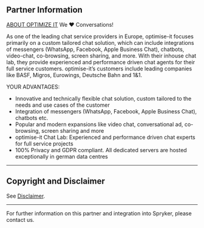 ## Partner Information
[ABOUT OPTIMIZE IT](https://www.optimise-it.de/de/)
We ❤ Conversations!

As one of the leading chat service providers in Europe, optimise-it focuses primarily on a custom tailored chat solution, which can include integrations of messengers (WhatsApp, Facebook, Apple Business Chat), chatbots, video-chat, co-browsing, screen sharing, and more. With their inhouse chat lab, they provide experienced and performance driven chat agents for their full service customers. optimise-it’s customers include leading companies like BASF, Migros, Eurowings, Deutsche Bahn and 1&1.

YOUR ADVANTAGES:

* Innovative and technically flexible chat solution, custom tailored to the needs and use cases of the customer
* Integration of messengers (WhatsApp, Facebook, Apple Business Chat), chatbots etc.
* Popular and modern expansions like video chat, conversational ad, co-browsing, screen sharing and more
* optimise-it Chat Lab: Experienced and performance driven chat experts for full service projects
* 100% Privacy and GDPR compliant. All dedicated servers are hosted exceptionally in german data centres
---

## Copyright and Disclaimer

See [Disclaimer](https://github.com/spryker/spryker-documentation).

---
For further information on this partner and integration into Spryker, please contact us.

<div class="hubspot-forms hubspot-forms--docs">
<div class="hubspot-form" id="hubspot-partners-1">
            <div class="script-embed" data-code="
                                            hbspt.forms.create({
				                                portalId: '2770802',
				                                formId: '163e11fb-e833-4638-86ae-a2ca4b929a41',
              	                                onFormReady: function() {
              		                                const hbsptInit = new CustomEvent('hbsptInit', {bubbles: true});
              		                                document.querySelector('#hubspot-partners-1').dispatchEvent(hbsptInit);
              	                                }
				                            });
            "></div>
</div>
</div>
